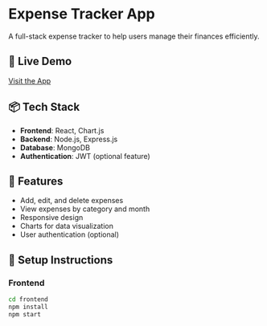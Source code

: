 # Expense Tracker App

A full-stack expense tracker to help users manage their finances efficiently.

## 🔗 Live Demo
[Visit the App](https://expanse-tracker-frontend-git-master-sourabhs-projects-9f354e89.vercel.app/)

## 📦 Tech Stack
- **Frontend**: React, Chart.js
- **Backend**: Node.js, Express.js
- **Database**: MongoDB
- **Authentication**: JWT (optional feature)

## 🚀 Features
- Add, edit, and delete expenses
- View expenses by category and month
- Responsive design
- Charts for data visualization
- User authentication (optional)

## 📂 Setup Instructions

### Frontend
```bash
cd frontend
npm install
npm start
